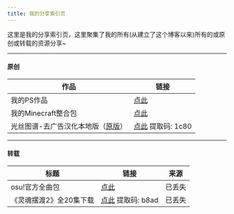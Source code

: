 ```yaml
---
title: 我的分享索引页
---
```

这里是我的分享索引页，这里聚集了我的所有(从建立了这个博客以来)所有的或原创或转载的资源分享~
***
#### 原创
| 作品 | 链接 |
|-|-|
| 我的PS作品 | [点此](/my-photoshop-works/) |
| 我的Minecraft整合包 | [点此](http://www.mcbbs.net/thread-351713-1-1.html) |
| 光丝图谱-去广告汉化本地版（[原版](http://weavesilk.com/)） | [点此](http://yunpan.cn/c6bghc7mIanzS) 提取码: 1c80 |
***
#### 转载
| 标题 | 链接 | 来源 |
|-|-|-|
| osu!官方全曲包 | [点此](https://pan.baidu.com/s/1dEkgbeh) | 已丢失 |
| 《灵魂摆渡2》全20集下载 | [点此](http://yunpan.cn/cr9JLs7NTZ8VJ) 提取码: b8ad | 已丢失 |
